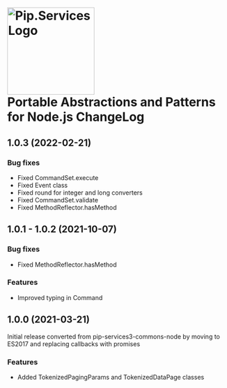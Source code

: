 # <img src="https://uploads-ssl.webflow.com/5ea5d3315186cf5ec60c3ee4/5edf1c94ce4c859f2b188094_logo.svg" alt="Pip.Services Logo" width="200"> <br/> Portable Abstractions and Patterns for Node.js ChangeLog

## <a name="1.0.3"></a> 1.0.3 (2022-02-21) 

### Bug fixes
* Fixed CommandSet.execute
* Fixed Event class
* Fixed round for integer and long converters
* Fixed CommandSet.validate
* Fixed MethodReflector.hasMethod

## <a name="1.0.1 - 1.0.2"></a> 1.0.1 - 1.0.2 (2021-10-07) 

### Bug fixes
* Fixed MethodReflector.hasMethod

### Features
* Improved typing in Command

## <a name="1.0.0"></a> 1.0.0 (2021-03-21) 

Initial release converted from pip-services3-commons-node by moving to ES2017 and replacing callbacks with promises

### Features
* Added TokenizedPagingParams and TokenizedDataPage classes
